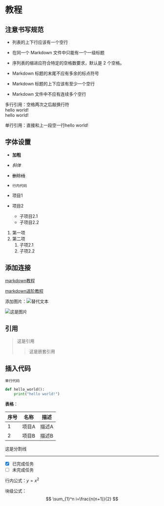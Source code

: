 # 教程

## 注意书写规范

- 列表的上下行应该有一个空行

- 在同一个 Markdown 文件中只能有一个一级标题

- 序列表的缩进应符合特定的空格数要求，默认是 2 个空格。

- Markdown 标题的末尾不应有多余的标点符号

- Markdown 标题的上下应该有至少一个空行

- Markdown 文件中不应有连续多个空行

多行引用：空格两次之后敲换行符  
hello world!  
hello world!

单行引用：直接和上一段空一行hello world!

## 字体设置

- **加粗**
- *斜体*
- ~~删除线~~
- `行内代码`

- 项目1
- 项目2
  - 子项目2.1
  - 子项目2.2

1. 第一项
2. 第二项
    1. 子项2.1
    2. 子项2.2

## 添加连接

[markdown教程](https://markdown.com.cn/intro.html)

[markdown进阶教程](https://www.slzxf.cn/learn/5-markdown/CH02-markdown%E8%BF%9B%E9%98%B6/index.html)

添加图片：![替代文本](图片URL)  

![这是图片](../../Pictures/20241120144020.jpg)

## 引用

>这是引用
>>这是嵌套引用

## 插入代码

`单行代码`

```python
def hello_world():
    print("hello world!")
```

**表格**：

| 序号 | 名称   | 描述       |
| ---- | ------ | ---------- |
| 1    | 项目A  | 描述A      |
| 2    | 项目B  | 描述B      |

这是分割线

---

- [x] 已完成任务
- [ ] 未完成任务

<!-- 这是一条注释 -->

行内公式：$y=x^2$

块级公式：
$$
\sum_{1}^n i=\frac{n(n+1)}{2}
$$
